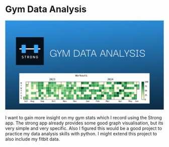 # Gym Data Analysis

[![](./thumbnail.png)](https://aebel-shajan.github.io/notes/projects/gym-data-analysis/)

I want to gain more insight on my gym stats which I record using the Strong app. The strong app already provides some good graph visualisation, but its very simple and very specific. Also I figured this would be a good project to practice my data analysis skills with python. I might extend this project to also include my fitbit data. 

